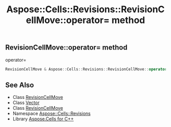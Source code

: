 ﻿---
title: Aspose::Cells::Revisions::RevisionCellMove::operator= method
linktitle: operator=
second_title: Aspose.Cells for C++ API Reference
description: 'Aspose::Cells::Revisions::RevisionCellMove::operator= method. operator= in C++.'
type: docs
weight: 300
url: /cpp/aspose.cells.revisions/revisioncellmove/operator_asm/
---
## RevisionCellMove::operator= method


operator=

```cpp
RevisionCellMove & Aspose::Cells::Revisions::RevisionCellMove::operator=(const RevisionCellMove &src)
```

## See Also

* Class [RevisionCellMove](../)
* Class [Vector](../../../aspose.cells/vector/)
* Class [RevisionCellMove](../)
* Namespace [Aspose::Cells::Revisions](../../)
* Library [Aspose.Cells for C++](../../../)
